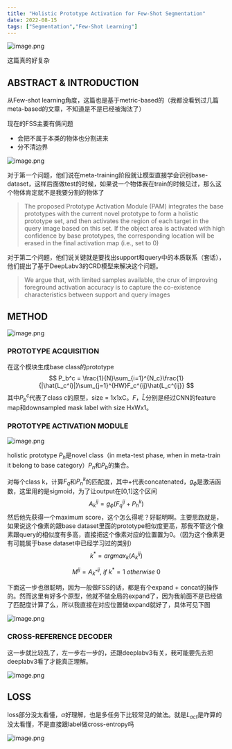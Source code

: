```yaml
---
title: "Holistic Prototype Activation for Few-Shot Segmentation"
date: 2022-08-15
tags: ["Segmentation","Few-Shot Learning"]
---
```


![image.png](https://s2.loli.net/2022/08/18/B18VowS6RfMEJKX.png)

这篇真的好复杂

## ABSTRACT & INTRODUCTION

从Few-shot learning角度，这篇也是基于metric-based的（我都没看到过几篇meta-based的文章，不知道是不是已经被淘汰了）

现在的FSS主要有俩问题

- 会把不属于本类的物体也分割进来
- 分不清边界

![image.png](https://s2.loli.net/2022/08/18/OJjBCcq7IUnFfey.png)

对于第一个问题，他们说在meta-training阶段就让模型直接学会识别base-dataset，这样后面做test的时候，如果说一个物体我在train的时候见过，那么这个物体肯定就不是我要分割的物体了

> The proposed Prototype Activation Module (PAM) integrates the base prototypes with the current novel prototype to form a holistic prototype set, and then activates the region of each target in the query image based on this set. If the object area is activated with high confidence by base prototypes, the corresponding location will be erased in the final activation map (i.e., set to 0)

对于第二个问题，他们说关键就是要找出support和query中的本质联系（套话），他们提出了基于DeepLabv3的CRD模型来解决这个问题。

> We argue that, with limited samples available, the crux of improving foreground activation accuracy is to capture the co-existence characteristics between support and query images

## METHOD

![image.png](https://s2.loli.net/2022/08/18/wB47rIvCWOyTZVi.png)

### PROTOTYPE ACQUISITION

在这个模块生成base class的prototype
$$
P_b^c = \frac{1}{N}\sum_{i=1}^{N_c}\frac{1}{|\hat{L_c^i}|}\sum_{j=1}^{HW}F_c^{ij}\hat{L_c^{ij}}
$$
其中$P_b^c$代表了class c的原型，size = 1x1xC。$F$，$\hat{L}$分别是经过CNN的feature map和downsampled mask label with size HxWx1。

### PROTOTYPE ACTIVATION MODULE

![image.png](https://s2.loli.net/2022/08/18/SeOERlPDLBuTasG.png)

holistic prototype $P_h$是novel class（in meta-test phase, when in meta-train it belong to base category）$P_n$和$P_b$的集合。

对每个class k，计算$F_q$和$P_n^k$的匹配度，其中+代表concatenated，$g_\phi$是激活函数，这里用的是sigmoid，为了让output在[0,1]这个区间
$$
A_k^{ij}=g_\phi(F_q^{ij}+P^k_h)
$$
然后他先获得一个maximum score，这个怎么得呢？好聪明啊。主要思路就是，如果说这个像素的跟base dataset里面的prototype相似度更高，那我不管这个像素跟query的相似度有多高，直接把这个像素对应的位置置为0。（因为这个像素更有可能属于base dataset中已经学习过的类别）
$$
k^* = argmax_k(A_k^{ij}) 
$$

$$
M^{ij}=A_{k^*}^{ij} ,\ if \  k^*=1 \ otherwise \ 0
$$

下面这一步也很聪明，因为一般做FSS的话，都是有个expand + concat的操作的。然而这里有好多个原型，他就不做全局的expand了，因为我前面不是已经做了匹配度计算了么，所以我直接在对应位置做expand就好了，具体可见下图

![image.png](https://s2.loli.net/2022/08/18/HumfepLVWd6byYa.png)

### CROSS-REFERENCE DECODER

这一步就比较乱了，左一步右一步的，还跟deeplabv3有关，我可能要先去把deeplabv3看了才能真正理解。

![image.png](https://s2.loli.net/2022/08/18/uwkmMHxE4P8q15Y.png)

## LOSS

 loss部分没太看懂，$\alpha$好理解，也是多任务下比较常见的做法。就是$L_{act}$是咋算的没太看懂，不是直接跟label做cross-entropy吗

![image.png](https://s2.loli.net/2022/08/18/y95dGIcosCltvVN.png)